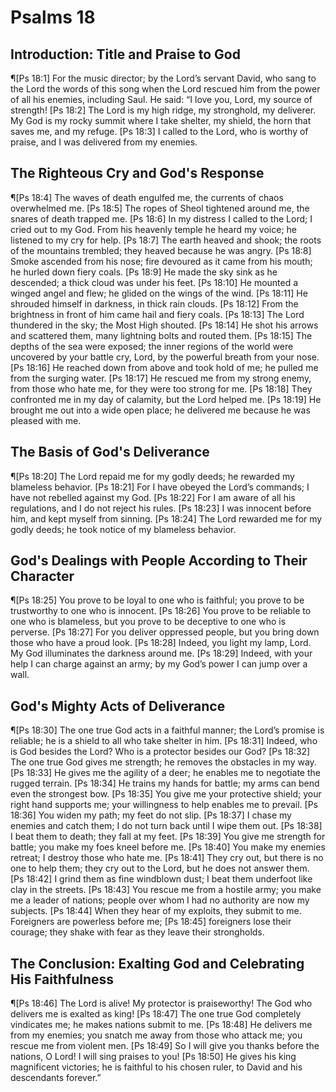 # Psalms 18

## Introduction: Title and Praise to God
¶[Ps 18:1] For the music director; by the Lord’s servant David, who sang to the Lord the words of this song when the Lord rescued him from the power of all his enemies, including Saul. He said: “I love you, Lord, my source of strength!
[Ps 18:2] The Lord is my high ridge, my stronghold, my deliverer. My God is my rocky summit where I take shelter, my shield, the horn that saves me, and my refuge.
[Ps 18:3] I called to the Lord, who is worthy of praise, and I was delivered from my enemies.

## The Righteous Cry and God's Response
¶[Ps 18:4] The waves of death engulfed me, the currents of chaos overwhelmed me.
[Ps 18:5] The ropes of Sheol tightened around me, the snares of death trapped me.
[Ps 18:6] In my distress I called to the Lord; I cried out to my God. From his heavenly temple he heard my voice; he listened to my cry for help.
[Ps 18:7] The earth heaved and shook; the roots of the mountains trembled; they heaved because he was angry.
[Ps 18:8] Smoke ascended from his nose; fire devoured as it came from his mouth; he hurled down fiery coals.
[Ps 18:9] He made the sky sink as he descended; a thick cloud was under his feet.
[Ps 18:10] He mounted a winged angel and flew; he glided on the wings of the wind.
[Ps 18:11] He shrouded himself in darkness, in thick rain clouds.
[Ps 18:12] From the brightness in front of him came hail and fiery coals.
[Ps 18:13] The Lord thundered in the sky; the Most High shouted.
[Ps 18:14] He shot his arrows and scattered them, many lightning bolts and routed them.
[Ps 18:15] The depths of the sea were exposed; the inner regions of the world were uncovered by your battle cry, Lord, by the powerful breath from your nose.
[Ps 18:16] He reached down from above and took hold of me; he pulled me from the surging water.
[Ps 18:17] He rescued me from my strong enemy, from those who hate me, for they were too strong for me.
[Ps 18:18] They confronted me in my day of calamity, but the Lord helped me.
[Ps 18:19] He brought me out into a wide open place; he delivered me because he was pleased with me.

## The Basis of God's Deliverance
¶[Ps 18:20] The Lord repaid me for my godly deeds; he rewarded my blameless behavior.
[Ps 18:21] For I have obeyed the Lord’s commands; I have not rebelled against my God.
[Ps 18:22] For I am aware of all his regulations, and I do not reject his rules.
[Ps 18:23] I was innocent before him, and kept myself from sinning.
[Ps 18:24] The Lord rewarded me for my godly deeds; he took notice of my blameless behavior.

## God's Dealings with People According to Their Character
¶[Ps 18:25] You prove to be loyal to one who is faithful; you prove to be trustworthy to one who is innocent.
[Ps 18:26] You prove to be reliable to one who is blameless, but you prove to be deceptive to one who is perverse.
[Ps 18:27] For you deliver oppressed people, but you bring down those who have a proud look.
[Ps 18:28] Indeed, you light my lamp, Lord. My God illuminates the darkness around me.
[Ps 18:29] Indeed, with your help I can charge against an army; by my God’s power I can jump over a wall.

## God's Mighty Acts of Deliverance
¶[Ps 18:30] The one true God acts in a faithful manner; the Lord’s promise is reliable; he is a shield to all who take shelter in him.
[Ps 18:31] Indeed, who is God besides the Lord? Who is a protector besides our God?
[Ps 18:32] The one true God gives me strength; he removes the obstacles in my way.
[Ps 18:33] He gives me the agility of a deer; he enables me to negotiate the rugged terrain.
[Ps 18:34] He trains my hands for battle; my arms can bend even the strongest bow.
[Ps 18:35] You give me your protective shield; your right hand supports me; your willingness to help enables me to prevail.
[Ps 18:36] You widen my path; my feet do not slip.
[Ps 18:37] I chase my enemies and catch them; I do not turn back until I wipe them out.
[Ps 18:38] I beat them to death; they fall at my feet.
[Ps 18:39] You give me strength for battle; you make my foes kneel before me.
[Ps 18:40] You make my enemies retreat; I destroy those who hate me.
[Ps 18:41] They cry out, but there is no one to help them; they cry out to the Lord, but he does not answer them.
[Ps 18:42] I grind them as fine windblown dust; I beat them underfoot like clay in the streets.
[Ps 18:43] You rescue me from a hostile army; you make me a leader of nations; people over whom I had no authority are now my subjects.
[Ps 18:44] When they hear of my exploits, they submit to me. Foreigners are powerless before me;
[Ps 18:45] foreigners lose their courage; they shake with fear as they leave their strongholds.

## The Conclusion: Exalting God and Celebrating His Faithfulness
¶[Ps 18:46] The Lord is alive! My protector is praiseworthy! The God who delivers me is exalted as king!
[Ps 18:47] The one true God completely vindicates me; he makes nations submit to me.
[Ps 18:48] He delivers me from my enemies; you snatch me away from those who attack me; you rescue me from violent men.
[Ps 18:49] So I will give you thanks before the nations, O Lord! I will sing praises to you!
[Ps 18:50] He gives his king magnificent victories; he is faithful to his chosen ruler, to David and his descendants forever.”
